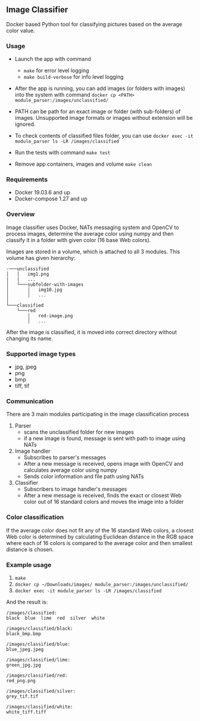 ## Image Classifier
Docker based Python tool for classifying pictures based on the average color value.

### Usage

* Launch the app with command 
   - ```make``` for error level logging
   - ``make build-verbose`` for info level logging

 * After the app is running, you can add images (or folders with images) into the system with command 
```docker cp <PATH> module_parser:/images/unclassified/```

* PATH can be path for an exact image or folder (with sub-folders) of images.
Unsupported image formats or images without extension will be ignored.

* To check contents of classified files folder, you can use
``docker exec -it module_parser ls -LR /images/classified``

* Run the tests with command ```make test```
* Remove app containers, images and volume ```make clean```

### Requirements
  - Docker 19.03.6 and up
  - Docker-compose 1.27 and up

### Overview

Image classifier uses Docker, NATs messaging system and OpenCV to process images, determine the average color using
numpy and then classify it in a folder with given color (16 base Web colors).

Images are stored in a volume, which is attached to all 3 modules.
This volume has given hierarchy:
```
-───unclassified
│   │   img1.png
|   |   ...
│   └───subfolder-with-images
│       │   img10.jpg
│       │   ...
│   
└───classified
    └───red
        │   red-image.png
        │   ...
```
 After the image is classified, it is moved into correct directory 
without changing its name.
### Supported image types
 * jpg, jpeg
 * png
 * bmp
 * tiff, tif
 
 ### Communication
 There are 3 main modules participating in the image classification process
 1. Parser 
    * scans the unclassified folder for new images
    * if a new image is found, message is sent with path to image
    using NATs
 2. Image handler
    * Subscribes to parser's messages
    * After a new message is received, opens image with OpenCV and calculates
    average color using numpy
    * Sends color information and file path using NATs
 3. Classifier
    * Subscribers to image handler's messages
    * After a new message is received, finds the exact or closest 
    Web color out of 16 standard colors and moves the image into a folder
  
 ### Color classification
 If the average color does not fit any of the 16 standard Web colors,
 a closest Web color is determined by calculating Euclidean distance
 in the RGB space where each of 16 colors is compared to the average
 color and then smallest distance is chosen.
 
  
  ### Example usage
1. ``make`` 
2. ``docker cp ~/Downloads/images/ module_parser:/images/unclassified/``
3. ``docker exec -it module_parser ls -LR /images/classified``

And the result is:
```
/images/classified:
black  blue  lime  red	silver	white

/images/classified/black:
black_bmp.bmp

/images/classified/blue:
blue_jpeg.jpeg

/images/classified/lime:
green_jpg.jpg

/images/classified/red:
red_png.png

/images/classified/silver:
grey_tif.tif

/images/classified/white:
white_tiff.tiff

```